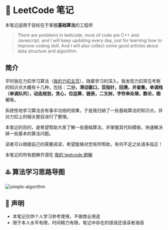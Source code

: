 # 📓 LeetCode 笔记

本笔记适用于目标在于掌握**基础算法**的工程师

> There are problems in leetcode, most of code are C++ and Javascript, and I will keep
> updating every day, just for learning how to improve coding skill. And I will also
> collect some good articles about data structure and algorithm.

## 简介

平时我在力扣学习算法（[我的力扣主页](https://leetcode-cn.com/u/muyids/)），随着学习的深入，我发现力扣常见考察的知识点大概有十几种，包括：**二分，滑动窗口，双指针，回溯，并查集，单调栈（单调队列），动态规划，贪心，位运算，链表，二叉树，字符串处理，数论，图论**等。

系统性地学习算法会有事半功倍的效果，于是我归纳了一些基础算法的知识点，并对力扣上的相关题目进行了整理。

本笔记的目的，是希望帮助大家了解一些基础算法，并掌握其代码模板，快速解决掉一些基本的算法问题。

读者可以根据自己的需要阅读，希望能够对您有所帮助，有何不足之处请多指正！

本笔记的所有题解开源在 [我的 leetcode 题解](https://github.com/muyids/leetcode/tree/master/algorithms)

## ♨️ 算法学习思路导图

![simple-algorithm](https://muyids.oss-cn-beijing.aliyuncs.com/simple-algorithm.png)

## 🙉 声明

- 本笔记仅供个人学习参考使用，不做商业用途
- 限于本人水平有限，时间精力有限，笔记中存在的错误还请读者海涵
